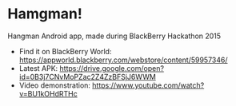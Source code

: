 # Hamgman!

Hangman Android app, made during BlackBerry Hackathon 2015

  * Find it on BlackBerry World: https://appworld.blackberry.com/webstore/content/59957346/
  * Latest APK: https://drive.google.com/open?id=0B3j7CNvMoPZac2Z4ZzBFSjJ6WWM
  * Video demonstration: https://www.youtube.com/watch?v=BU1kOHdRTHc
